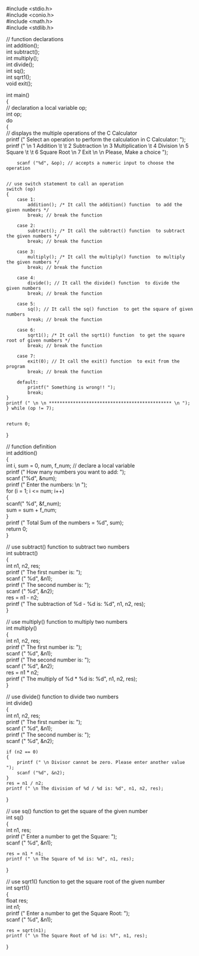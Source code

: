 
#include <stdio.h>  
#include <conio.h>  
#include <math.h>  
#include <stdlib.h>  
      
// function declarations   
int addition();  
int subtract();  
int multiply();  
int divide();  
int sq();  
int sqrt1();  
void exit();  
  
int main()  
{  
    // declaration a local variable op;  
    int op;  
    do  
    {  
        // displays the multiple operations of the C Calculator  
        printf (" Select an operation to perform the calculation in C Calculator: ");  
        printf (" \n 1 Addition  \t \t 2 Subtraction \n 3 Multiplication \t 4 Division \n 5 Square \t \t 6 Square Root \n 7 Exit \n \n Please, Make a choice ");      
          
        scanf ("%d", &op); // accepts a numeric input to choose the operation  
      
      
    // use switch statement to call an operation  
    switch (op)  
    {  
        case 1:  
            addition(); /* It call the addition() function  to add the given numbers */  
            break; // break the function  
              
        case 2:  
            subtract(); /* It call the subtract() function  to subtract the given numbers */  
            break; // break the function  
              
        case 3:  
            multiply(); /* It call the multiply() function  to multiply the given numbers */  
            break; // break the function  
              
        case 4:  
            divide(); // It call the divide() function  to divide the given numbers  
            break; // break the function  
              
        case 5:  
            sq(); // It call the sq() function  to get the square of given numbers  
            break; // break the function  
              
        case 6:  
            sqrt1(); /* It call the sqrt1() function  to get the square root of given numbers */  
            break; // break the function  
              
        case 7:  
            exit(0); // It call the exit() function  to exit from the program  
            break; // break the function  
              
        default:  
            printf(" Something is wrong!! ");  
            break;                        
    }  
    printf (" \n \n ********************************************** \n ");  
    } while (op != 7);  
      
  
    return 0;        
}  
  
  
  
// function definition  
int addition()  
{  
    int i, sum = 0, num, f_num; // declare a local variable   
    printf (" How many numbers you want to add: ");  
    scanf ("%d", &num);  
    printf (" Enter the numbers: \n ");  
    for (i = 1; i <= num; i++)  
    {  
        scanf(" %d", &f_num);  
        sum = sum + f_num;  
    }  
    printf (" Total Sum of the numbers = %d", sum);  
    return 0;  
}  
  
// use subtract() function to subtract two numbers  
int subtract()  
{  
    int n1, n2, res;  
    printf (" The first number is: ");  
    scanf ("  %d", &n1);  
    printf (" The second number is: ");  
    scanf ("  %d", &n2);  
    res = n1 - n2;    
    printf (" The subtraction of %d - %d is: %d", n1, n2, res);  
}  
  
// use multiply() function to multiply two numbers  
int multiply()  
{  
    int n1, n2, res;  
    printf (" The first number is: ");  
    scanf ("  %d", &n1);  
    printf (" The second number is: ");  
    scanf ("  %d", &n2);  
    res = n1 * n2;    
    printf (" The multiply of %d * %d is: %d", n1, n2, res);  
}  
  
// use divide() function to divide two numbers  
int divide()  
{  
    int n1, n2, res;  
    printf (" The first number is: ");  
    scanf ("  %d", &n1);  
    printf (" The second number is: ");  
    scanf ("  %d", &n2);  
      
    if (n2 == 0)  
    {  
        printf (" \n Divisor cannot be zero. Please enter another value ");  
        scanf ("%d", &n2);        
    }  
    res = n1 / n2;    
    printf (" \n The division of %d / %d is: %d", n1, n2, res);  
}  
  
// use sq() function to get the square of the given number  
int sq()  
{  
    int n1, res;  
    printf (" Enter a number to get the Square: ");  
    scanf ("  %d", &n1);  
      
    res = n1 * n1;    
    printf (" \n The Square of %d is: %d", n1, res);  
}  
  
// use sqrt1() function to get the square root of the given number   
int sqrt1()  
{  
    float res;  
    int n1;  
    printf (" Enter a number to get the Square Root: ");  
    scanf ("  %d", &n1);  
  
    res = sqrt(n1);   
    printf (" \n The Square Root of %d is: %f", n1, res);  
}  


